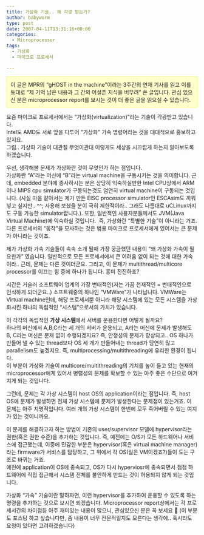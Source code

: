```yaml
---
title: 가상화 기술.. 왜 각광 받는가?
author: babyworm
type: post
date: 2007-04-11T13:31:16+00:00
categories:
  - Microprocessor
tags:
  - 가상화
  - 마이크로 프로세서

---
```

<DIV style="BORDER-RIGHT: #fff200 1px dotted; PADDING-RIGHT: 10px; BORDER-TOP: #fff200 1px dotted; PADDING-LEFT: 10px; PADDING-BOTTOM: 10px; BORDER-LEFT: #fff200 1px dotted; PADDING-TOP: 10px; BORDER-BOTTOM: #fff200 1px dotted; BACKGROUND-COLOR: #ffffcc">
  이 글은 MPR의 “gHOST in the machine”이라는 3주간의 연재 기사를 읽고 이를 토대로 “제 기억 남은 내용과 그 간의 어설픈 지식을 버무려” 쓴 글입니다. 관심 있으신 분은 microprocessor report를 보시는 것이 더 좋은 글을 읽으실 수 있습니다. <br>
</DIV>

요즘 마이크로 프로세서에서는 “가상화(virtualization)”라는 기술이 각광받고 있습니다.<br>
Intel도 AMD도 서로 앞을 다투어 “가상화” 가속 명령어라는 것을 대대적으로 홍보하고 있지요.<br>
그럼.. 가상화 기술이 대관절 무엇이관대 이렇게도 세상을 시끄럽게 하는지 알아보도록 하겠습니다. 

우선, 생각해볼 문제가 가상화란 것이 무엇인가 하는 점입니다.<br>
가상화란 “A”라는 머신에 “B”라는 virtual machine을 구동시키는 것을 의미합니다. 근데, embedded 분야에 종사하시는 분은 상당히 익숙하실만한 Intel CPU상에서 ARM이나 MIPS cpu simulator가 구동되는것도 엄연히 virtual machine이 구동되는 것입니다. (사실 마음 같아서는 제가 만든 EISC processor simulator인 ESCAsim도 끼워 넣고 싶지만.. ^^; 사용해 보셨을 분이 극히 제한적이라.. 그래도 나름대로 uCLinux까지도 구동 가능한 simulator랍니다.). 또한, 일반적인 사용자분들께서도 JVM(Java Virtual Machine)에 익숙하실 것입니다.  즉, 가상화란 “특별한 기술”이 아니라는 거죠. 다른 프로세서의 “동작”을 모사하는 것은 범용 마이크로 프로세서에게 있어서는 큰 문제가 아니라는 것이죠. 

제가 가상화 가속 기술들이 속속 소개 될때 가장 궁금했던 내용이 “왜 가상화 가속이 필요한가” 였습니다. 일반적으로 모든 프로세서에서 큰 어려움 없이 되는 것에 대한 가속이라.. 근데, 문제는 다른 것이더군요. 그리고, 이 문제가 multithread/multicore processor를 이끄는 힘 중에 하나가 됩니다. 흥미 진진하죠?

시간은 거슬러 소프트웨어 업계의 가장 변태적인(저는 가끔 천재적인 = 변태적인으로 인식하게 되더군요..) 소프트웨중의 하나인 “VMWare”가 나타납니다. VMWare는 Virtual machine인데, 해당 프로세서뿐 아니라 해당 시스템에 있는 모든 시스템을 가상화시킨 하나의 독립적인 “시스템”으로서의 가치가 있습니다.

이 각각의 독립적인 **가상 시스템**에서 서버를 운용한다면 어떻게 될까요?<br>
하나의 머신에서 A,B,C라는 세 개의 서버가 운용되고, A라는 머신에 문제가 발생해도 B, C라는 머신은 문제 없이 수행되겠지요? 즉, 안정성의 문제가 향상되고.. OS 하나가 만들어 낼 수 있는 thread보다 OS 세 개가 만들어내는 thread가 당연히 많고 parallelism도 높겠지요. 즉, multiprocessing/multithreading에 유리한 환경이 됩니다.<br>
이 부분이 가상화 기술이 multicore/multithreading의 기치를 높이 들고 있는 현재의 microprocessor에게 있어서 병렬성의 문제를 확보할 수 있는 아주 좋은 수단으로 여겨지게 되는 것입니다. 

그런데, 문제는 각 가상 시스템이 host OS의 application이라는 점입니다. 즉, host OS에 문제가 발생하면 전체 가상 시스템에 문제가 발생한다는 문제점이 있는거죠. 이 문제는 아주 치명적입니다. 여러 개의 가상 시스템이 한번에 모두 죽어버릴 수 있는 여지가 있는 것이니까요.

이 문제를 해결하고자 하는 방법이 기존의 user/supervisor 모델에 hypervisor라는 권한(혹은 권한 수준)을 추가하는 것입니다. 즉, 예전에는 O/S가 모든 하드웨어나 서비스에 접근했는데, 이중에 민감한 부분은 hypervisor(혹은 virtual machine manager)라는 firmware가 서비스를 담당하고, 그 위에서 각 OS(실은 VM이겠죠?)들이 도는 구조로 바뀌는 거죠.<br>
예전에 application이 OS에 종속되고, OS가 다시 hyperviosr에 종속되면서 점점 하드웨어에 직접 접근해서 시스템 전체를 불안하게 만드는 것이 허용되지 않게 되는 것입니다. 

가상화 “가속” 기술이란 말하자면, 이런 hypervisor를 추가하여 운용할 수 있도록 하는 명령을 추가하는 것으로 보시면 되겠습니다. Microprocessor report상에서는 각 프로세서간의 차이점등 아주 재미있는 내용이 많으니, 관심있으신 분은 꼭 보세요 🙂 (이 부분도 포스팅 하고 싶습니다만, 좀 내용이 너무 전문적일지도 모른다는 생각에.. 혹시라도 요청이 있다면 고려하겠습니다)
